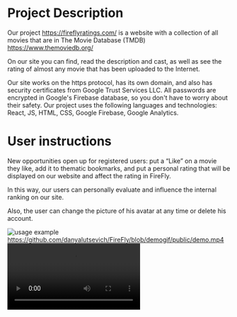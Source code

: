 # Project Description

Our project https://fireflyratings.com/ is a website with a collection of all movies that are in The Movie Database (TMDB) https://www.themoviedb.org/

On our site you can find, read the description and cast, as well as see the rating of almost any movie that has been uploaded to the Internet.

Our site works on the https protocol, has its own domain, and also has security certificates from Google Trust Services LLC. All passwords are encrypted in Google's Firebase database, so you don't have to worry about their safety.
Our project uses the following languages ​​and technologies: React, JS, HTML, CSS, Google Firebase, Google Analytics.

# User instructions

New opportunities open up for registered users: put a “Like” on a movie they like, add it to thematic bookmarks, and put a personal rating that will be displayed on our website and affect the rating in FireFly.

In this way, our users can personally evaluate and influence the internal ranking on our site.

Also, the user can change the picture of his avatar at any time or delete his account.

![usage example](https://fireflyratings.com/demo.gif)
https://github.com/danyalutsevich/FireFly/blob/demogif/public/demo.mp4
![](https://github.com/danyalutsevich/FireFly/blob/demogif/public/demo.mp4)


